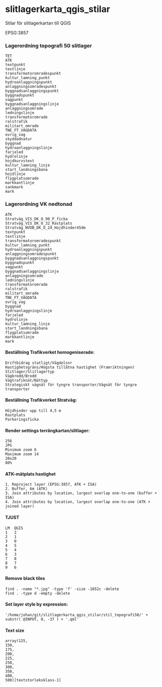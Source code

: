 # slitlagerkarta_qgis_stilar

Stilar för slitlagerkartan till QGIS

EPSG:3857

### Lagerordning topografi 50 slitlager
	TET
	ATK
	textpunkt
	textlinje
	transformatoromradespunkt
	kultur_lamning_punkt
	hydroanlaggningspunkt
	anlaggningsomradespunkt
	byggnadsanlaggningspunkt
	byggnadspunkt
	vagpunkt
	byggnadsanlaggningslinje
	anlaggningsomrade
	ledningslinje
	transformatoromrade
	ralstrafik
	militart_omrade
	TNE_FT_VAGDATA
	ovrig_vag
	skyddadnatur
	byggnad
	hydroanlaggningslinje
	farjeled
	hydrolinje
	hojdkurvstext
	kultur_lamning_linje
	start_landningsbana
	hojdlinje
	flygplatsomrade
	markkantlinje
	sankmark
	mark

### Lagerordning VK nedtonad  
	ATK
	Stratväg_VIS_DK_O_90_P_ficka
	Stratväg_VIS_DK_O_32_Rastplats
	Stratväg_NVDB_DK_O_24_Hojdhinder45dm
	textpunkt
	textlinje
	transformatoromradespunkt
	kultur_lamning_punkt
	hydroanlaggningspunkt
	anlaggningsomradespunkt
	byggnadsanlaggningspunkt
	byggnadspunkt
	vagpunkt
	byggnadsanlaggningslinje
	anlaggningsomrade
	ledningslinje
	transformatoromrade
	ralstrafik
	militart_omrade
	TNE_FT_VAGDATA
	ovrig_vag
	byggnad
	hydroanlaggningslinje
	farjeled
	hydrolinje
	kultur_lamning_linje
	start_landningsbana
	flygplatsomrade
	markkantlinje
	mark

#### Beställning Trafikverket homogeniserade:
	Driftbidrag statligt/Vägdelsnr
	Hastighetsgräns/Högsta tillåtna hastighet (Framriktningen)
	Slitlager/Slitlagertyp
	Vägbredd/Bredd
	Vägtrafiknät/Nättyp
	Strategiskt vägnät för tyngre transporter/Vägnät för tyngre transporter

#### Beställning Trafikverket Stratväg:
	Höjdhinder upp till 4,5 m
	Rastplats
	Parkeringsficka

#### Render settings terrängkartan/slitlager:
	256  
	JPG  
	Minimum zoom 6  
	Maximum zoom 14  
	20x20  
	80%  

#### ATK-mätplats hastighet
	1. Reproject layer (EPSG:3857, ATK + ISA)    
	2. Buffer, 6m (ATK)  
	3. Join attributes by location, largest overlap one-to-one (buffer + ISA)  
	4. Join attributes by location, largest overlap one-to-one (ATK + joined layer)

#### TJUST						
	LM	QGIS  
	1	2  
	2	1  
	3	0  
	4	5  
	5	4  
	6	3  
	7	8  
	8	7  
	9	6  

#### Remove black tiles
	find . -name "*.jpg" -type 'f' -size -1652c -delete
	find . -type d -empty -delete

#### Set layer style by expression:
	'/home/johan/git/slitlagerkarta_qgis_stilar/stil_topografi50/' + substr( @INPUT, 0, -37 ) + '.qml'

#### Text size
	array(125,
	150,
	175,
	200,
	225,
	250,
	300,
	350,
	400,
	500)[textstorleksklass-1]